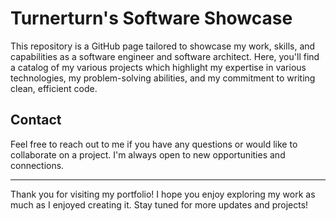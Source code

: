 # Turnerturn's Software Showcase 

This repository is a GitHub page tailored to showcase my work, skills, and capabilities as a software engineer and software architect. Here, you'll find a catalog of my various projects which highlight my expertise in various technologies, my problem-solving abilities, and my commitment to writing clean, efficient code.

## Contact

Feel free to reach out to me if you have any questions or would like to collaborate on a project. I'm always open to new opportunities and connections.

---
 
Thank you for visiting my portfolio! I hope you enjoy exploring my work as much as I enjoyed creating it. Stay tuned for more updates and projects!
